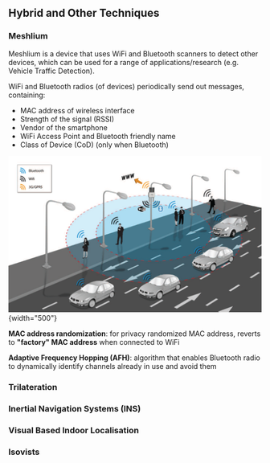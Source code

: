 <!--AUTOMATICALLY GENERATED
**********************************************************************
*                                                                    *
*    This file was automatically generated by copying                *
*    'content/notes/wifi/other_techniques.md'. If you want to        *
*    manually overwrite it, you have to remove this whole c          *
*    omment. Otherwise, it will be overwritten the next time any     *
*    change happens in the notes.                                    *
*                                                                    *
**********************************************************************
-->

## Hybrid and Other Techniques

### Meshlium

Meshlium is a device that uses WiFi and Bluetooth scanners to detect other devices, which can be used for a range of applications/research (e.g. Vehicle Traffic Detection).

WiFi and Bluetooth radios (of devices) periodically send out messages, containing:

* MAC address of wireless interface
* Strength of the signal (RSSI)
* Vendor of the smartphone
* WiFi Access Point and Bluetooth friendly name
* Class of Device (CoD) (only when Bluetooth)

![Meshlium Summary](../../../images/meshlium/meshlium_principle.png){width="500"}

**MAC address randomization**: for privacy randomized MAC address, reverts to **"factory" MAC address** when connected to WiFi

**Adaptive Frequency Hopping (AFH)**: algorithm that enables Bluetooth radio to dynamically identify channels already in use and avoid them

### Trilateration

### Inertial Navigation Systems (INS)

### Visual Based Indoor Localisation

### Isovists
